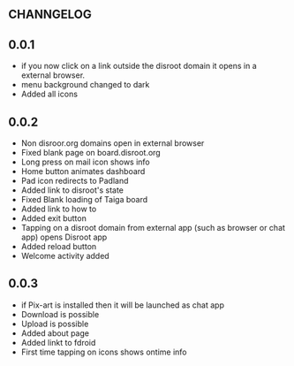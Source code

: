 ## CHANNGELOG


## 0.0.1

* if you now click on a link outside the disroot domain it opens in a external browser.
* menu background changed to dark
* Added all icons

## 0.0.2

* Non disroor.org domains open in external browser
* Fixed blank page on board.disroot.org
* Long press on mail icon shows info
* Home button animates dashboard
* Pad icon redirects to Padland
* Added link to disroot's state
* Fixed Blank loading of Taiga board
* Added link to how to
* Added exit button
* Tapping on a disroot domain from external app (such as browser or chat app) opens Disroot app
* Added reload button
* Welcome activity added

## 0.0.3
* if Pix-art is installed  then it will be launched as chat app
* Download is possible
* Upload is possible
* Added about page
* Added linkt to fdroid
* First time tapping on icons shows ontime info

